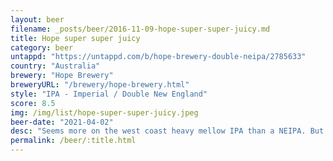 ```yaml
---
layout: beer
filename: _posts/beer/2016-11-09-hope-super-super-juicy.md
title: Hope super super juicy
category: beer
untappd: "https://untappd.com/b/hope-brewery-double-neipa/2785633"
country: "Australia"
brewery: "Hope Brewery"
breweryURL: "/brewery/hope-brewery.html"
style: "IPA - Imperial / Double New England"
score: 8.5
img: /img/list/hope-super-super-juicy.jpeg
beer-date: "2021-04-02"
desc: "Seems more on the west coast heavy mellow IPA than a NEIPA. But who cares, it’s delicious. Huge amount of alcohol that you could easily miss"
permalink: /beer/:title.html
---
```

